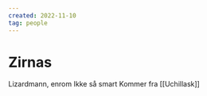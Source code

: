 ```yaml
---
created: 2022-11-10
tag: people
---
```


# Zirnas
Lizardmann, enrom
Ikke så smart
Kommer fra [[Uchillask]]